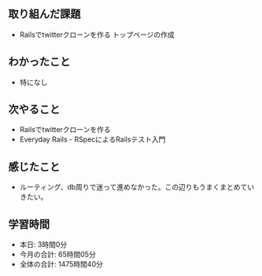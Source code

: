 
## 取り組んだ課題
- Railsでtwitterクローンを作る トップページの作成
## わかったこと
- 特になし
## 次やること
- Railsでtwitterクローンを作る
- Everyday Rails - RSpecによるRailsテスト入門
## 感じたこと
- ルーティング、db周りで迷って進めなかった。この辺りもうまくまとめていきたい。
## 学習時間
- 本日: 3時間0分
- 今月の合計: 65時間05分
- 全体の合計: 1475時間40分
